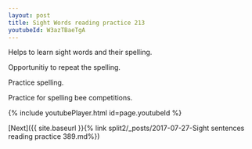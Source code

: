 ```yaml
---
layout: post
title: Sight Words reading practice 213
youtubeId: W3azTBaeTgA
---
```

 
 
Helps to learn sight words and their spelling.

Opportunitiy to repeat the spelling. 

Practice spelling. 
 
Practice for spelling bee competitions. 
 
{% include youtubePlayer.html id=page.youtubeId %}
 
 

[Next]({{ site.baseurl }}{% link  split2/_posts/2017-07-27-Sight sentences reading practice 389.md%})
 

